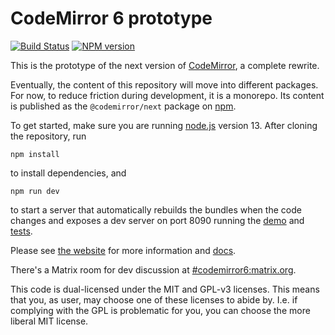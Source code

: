 # CodeMirror 6 prototype

[![Build Status](https://travis-ci.org/codemirror/codemirror.next.svg)](https://travis-ci.org/codemirror/codemirror.next)
[![NPM version](https://img.shields.io/npm/v/@codemirror/next.svg)](https://www.npmjs.org/package/codemirror.next)

This is the prototype of the next version of [CodeMirror](https://codemirror.net), a complete rewrite.

Eventually, the content of this repository will move into different packages. For now, to reduce friction during development, it is a monorepo. Its content is published as the `@codemirror/next` package on [npm](https://npmjs.com).

To get started, make sure you are running [node.js](https://nodejs.org/) version 13. After cloning the repository, run

    npm install

to install dependencies, and

    npm run dev

to start a server that automatically rebuilds the bundles when the code changes and exposes a dev server on port 8090 running the [demo](http://localhost:8090) and [tests](http://localhost:8090/test).

Please see [the website](https://codemirror.net/6/) for more information and [docs](https://codemirror.net/6/docs/ref).

There's a Matrix room for dev discussion at [#codemirror6:matrix.org](https://matrix.to/#/#codemirror6:matrix.org).

This code is dual-licensed under the MIT and GPL-v3 licenses. This means that you, as user, may choose one of these licenses to abide by. I.e. if complying with the GPL is problematic for you, you can choose the more liberal MIT license.
